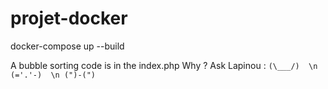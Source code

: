 # projet-docker

docker-compose up --build

A bubble sorting code is in the index.php 
Why ? Ask Lapinou :
`(\___/)  \n
(='.'-)  \n
(")-(")  `
